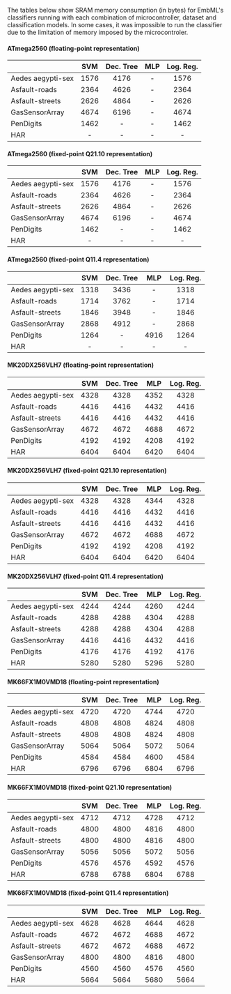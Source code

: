 The tables below show SRAM memory consumption (in bytes) for EmbML's classifiers running with each combination of microcontroller, dataset and classification models. In some cases, it was impossible to run the classifier due to the limitation of memory imposed by the microcontroler.

#### ATmega2560  (floating-point representation)
|                   |  SVM  | Dec. Tree |  MLP  | Log. Reg. |
|-------------------|:-----:|:---------:|:-----:|:---------:|
| Aedes aegypti-sex |  1576 |    4176   |   -   |    1576   |
| Asfault-roads     |  2364 |    4626   |   -   |    2364   |
| Asfault-streets   |  2626 |    4864   |   -   |    2626   |
| GasSensorArray    |  4674 |    6196   |   -   |    4674   |
| PenDigits         |  1462 |     -     |   -   |    1462   |
| HAR               |   -   |     -     |   -   |     -     |

#### ATmega2560  (fixed-point Q21.10 representation)
|                   |  SVM  | Dec. Tree |  MLP  | Log. Reg. |
|-------------------|:-----:|:---------:|:-----:|:---------:|
| Aedes aegypti-sex |  1576 |    4176   |   -   |    1576   |
| Asfault-roads     |  2364 |    4626   |   -   |    2364   |
| Asfault-streets   |  2626 |    4864   |   -   |    2626   |
| GasSensorArray    |  4674 |    6196   |   -   |    4674   |
| PenDigits         |  1462 |     -     |   -   |    1462   |
| HAR               |   -   |     -     |   -   |     -     |

#### ATmega2560  (fixed-point Q11.4 representation)
|                   |  SVM | Dec. Tree |  MLP  | Log. Reg. |
|-------------------|:----:|:---------:|:-----:|:---------:|
| Aedes aegypti-sex | 1318 |    3436   |   -   |    1318   |
| Asfault-roads     | 1714 |    3762   |   -   |    1714   |
| Asfault-streets   | 1846 |    3948   |   -   |    1846   |
| GasSensorArray    | 2868 |    4912   |   -   |    2868   |
| PenDigits         | 1264 |     -     |  4916 |    1264   |
| HAR               |  -   |     -     |   -   |     -     |

#### MK20DX256VLH7  (floating-point representation)
|                   |  SVM | Dec. Tree |  MLP | Log. Reg. |
|-------------------|:----:|:---------:|:----:|:---------:|
| Aedes aegypti-sex | 4328 |    4328   | 4352 |    4328   |
| Asfault-roads     | 4416 |    4416   | 4432 |    4416   |
| Asfault-streets   | 4416 |    4416   | 4432 |    4416   |
| GasSensorArray    | 4672 |    4672   | 4688 |    4672   |
| PenDigits         | 4192 |    4192   | 4208 |    4192   |
| HAR               | 6404 |    6404   | 6420 |    6404   |

#### MK20DX256VLH7  (fixed-point Q21.10 representation)
|                   |  SVM | Dec. Tree |  MLP | Log. Reg. |
|-------------------|:----:|:---------:|:----:|:---------:|
| Aedes aegypti-sex | 4328 |    4328   | 4344 |    4328   |
| Asfault-roads     | 4416 |    4416   | 4432 |    4416   |
| Asfault-streets   | 4416 |    4416   | 4432 |    4416   |
| GasSensorArray    | 4672 |    4672   | 4688 |    4672   |
| PenDigits         | 4192 |    4192   | 4208 |    4192   |
| HAR               | 6404 |    6404   | 6420 |    6404   |

#### MK20DX256VLH7  (fixed-point Q11.4 representation)
|                   |  SVM | Dec. Tree |  MLP | Log. Reg. |
|-------------------|:----:|:---------:|:----:|:---------:|
| Aedes aegypti-sex | 4244 |    4244   | 4260 |    4244   |
| Asfault-roads     | 4288 |    4288   | 4304 |    4288   |
| Asfault-streets   | 4288 |    4288   | 4304 |    4288   |
| GasSensorArray    | 4416 |    4416   | 4432 |    4416   |
| PenDigits         | 4176 |    4176   | 4192 |    4176   |
| HAR               | 5280 |    5280   | 5296 |    5280   |


#### MK66FX1M0VMD18  (floating-point representation)
|                   |  SVM | Dec. Tree |  MLP | Log. Reg. |
|-------------------|:----:|:---------:|:----:|:---------:|
| Aedes aegypti-sex | 4720 |    4720   | 4744 |    4720   |
| Asfault-roads     | 4808 |    4808   | 4824 |    4808   |
| Asfault-streets   | 4808 |    4808   | 4824 |    4808   |
| GasSensorArray    | 5064 |    5064   | 5072 |    5064   |
| PenDigits         | 4584 |    4584   | 4600 |    4584   |
| HAR               | 6796 |    6796   | 6804 |    6796   |

#### MK66FX1M0VMD18  (fixed-point Q21.10 representation)
|                   |  SVM | Dec. Tree |  MLP | Log. Reg. |
|-------------------|:----:|:---------:|:----:|:---------:|
| Aedes aegypti-sex | 4712 |    4712   | 4728 |    4712   |
| Asfault-roads     | 4800 |    4800   | 4816 |    4800   |
| Asfault-streets   | 4800 |    4800   | 4816 |    4800   |
| GasSensorArray    | 5056 |    5056   | 5072 |    5056   |
| PenDigits         | 4576 |    4576   | 4592 |    4576   |
| HAR               | 6788 |    6788   | 6804 |    6788   |

#### MK66FX1M0VMD18  (fixed-point Q11.4 representation)
|                   |  SVM | Dec. Tree |  MLP | Log. Reg. |
|-------------------|:----:|:---------:|:----:|:---------:|
| Aedes aegypti-sex | 4628 |    4628   | 4644 |    4628   |
| Asfault-roads     | 4672 |    4672   | 4688 |    4672   |
| Asfault-streets   | 4672 |    4672   | 4688 |    4672   |
| GasSensorArray    | 4800 |    4800   | 4816 |    4800   |
| PenDigits         | 4560 |    4560   | 4576 |    4560   |
| HAR               | 5664 |    5664   | 5680 |    5664   |
